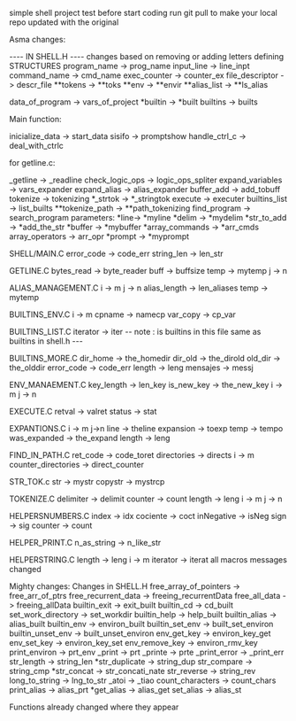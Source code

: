 simple shell project test
before start coding run git pull to make 
your local repo updated with the original

Asma changes:

---- IN SHELL.H ----
changes based on removing or adding letters
defining STRUCTURES
program_name -> prog_name
input_line -> line_inpt
command_name -> cmd_name
exec_counter -> counter_ex
file_descriptor -> descr_file
**tokens -> **toks
**env -> **envir
**alias_list -> **ls_alias

data_of_program -> vars_of_project
*builtin -> *built
builtins -> builts

Main function:

inicialize_data -> start_data
sisifo -> promptshow
handle_ctrl_c -> deal_with_ctrlc
 
for getline.c:

_getline -> _readline
check_logic_ops -> logic_ops_spliter
expand_variables -> vars_expander
expand_alias -> alias_expander
buffer_add -> add_tobuff
tokenize -> tokenizing
*_strtok -> *_stringtok
execute -> executer
builtins_list -> list_builts
**tokenize_path -> **path_tokenizing
find_program -> search_program
parameters:
*line-> *myline
*delim -> *mydelim
*str_to_add -> *add_the_str
*buffer -> *mybuffer
*array_commands -> *arr_cmds
array_operators -> arr_opr
*prompt -> *myprompt



SHELL/MAIN.C
error_code -> code_err
string_len -> len_str

GETLINE.C
bytes_read -> byte_reader
buff -> buffsize
temp -> mytemp
j -> n

ALIAS_MANAGEMENT.C 
i -> m
j -> n
alias_length -> len_aliases
temp -> mytemp


BUILTINS_ENV.C
i -> m
cpname  -> namecp
var_copy -> cp_var

BUILTINS_LIST.C
iterator -> iter
-- note : is builtins in this file same 
as builtins in shell.h ---


BUILTINS_MORE.C
dir_home -> the_homedir
dir_old -> the_dirold
old_dir -> the_olddir
error_code -> code_err
length -> leng
mensajes -> messj

ENV_MANAEMENT.C
key_length -> len_key
is_new_key -> the_new_key
i -> m 
j -> n

EXECUTE.C
retval -> valret
status -> stat


EXPANTIONS.C
i -> m
j->n 
line -> theline
expansion -> toexp
temp -> tempo
was_expanded -> the_expand
length -> leng


FIND_IN_PATH.C
ret_code -> code_toret
directories -> directs
i -> m
counter_directories -> direct_counter
 
STR_TOK.c
str -> mystr
copystr -> mystrcp


TOKENIZE.C
delimiter -> delimit
counter -> count
length -> leng
i -> m
j -> n

HELPERSNUMBERS.C
index -> idx
cociente -> coct
inNegative -> isNeg
sign -> sig
counter -> count

HELPER_PRINT.C
n_as_string -> n_like_str

HELPERSTRING.C
length -> leng
i -> m
iterator -> iterat
all macros messages changed


Mighty changes:
Changes in SHELL.H
free_array_of_pointers -> free_arr_of_ptrs
free_recurrent_data -> freeing_recurrentData
free_all_data -> freeing_allData
builtin_exit -> exit_built
builtin_cd -> cd_built
set_work_directory -> set_workdir
builtin_help -> help_built
builtin_alias -> alias_built
builtin_env -> environ_built
builtin_set_env -> built_set_environ
builtin_unset_env -> built_unset_environ
env_get_key -> environ_key_get
env_set_key -> environ_key_set
env_remove_key -> environ_rmv_key
print_environ -> prt_env
_print -> prt
_printe -> prte
_print_error -> _print_err
str_length -> string_len
*str_duplicate -> string_dup
str_compare -> string_cmp
*str_concat -> str_concati_nate
str_reverse -> string_rev
long_to_string -> lng_to_str
_atoi -> _tiao
count_characters -> count_chars
print_alias -> alias_prt
*get_alias -> alias_get
set_alias -> alias_st

Functions already changed where they appear
